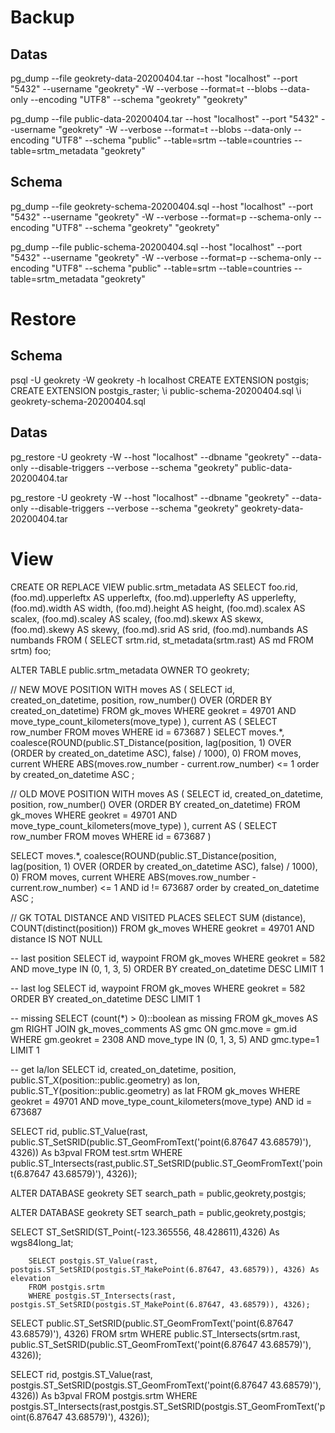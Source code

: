 # Backup

## Datas
pg_dump --file geokrety-data-20200404.tar --host "localhost" --port "5432" --username "geokrety" -W --verbose --format=t --blobs --data-only --encoding "UTF8" --schema "geokrety" "geokrety"

pg_dump --file public-data-20200404.tar --host "localhost" --port "5432" --username "geokrety" -W --verbose --format=t --blobs --data-only --encoding "UTF8" --schema "public" --table=srtm --table=countries --table=srtm_metadata "geokrety"


## Schema
pg_dump --file geokrety-schema-20200404.sql --host "localhost" --port "5432" --username "geokrety" -W --verbose --format=p --schema-only --encoding "UTF8" --schema "geokrety" "geokrety"

pg_dump --file public-schema-20200404.sql --host "localhost" --port "5432" --username "geokrety" -W --verbose --format=p --schema-only --encoding "UTF8" --schema "public" --table=srtm --table=countries --table=srtm_metadata "geokrety"


# Restore

## Schema
psql -U geokrety -W geokrety -h localhost
CREATE EXTENSION postgis;
CREATE EXTENSION postgis_raster;
\i public-schema-20200404.sql
\i geokrety-schema-20200404.sql

## Datas
pg_restore -U geokrety -W --host "localhost" --dbname "geokrety" --data-only --disable-triggers --verbose --schema "geokrety" public-data-20200404.tar

pg_restore -U geokrety -W --host "localhost" --dbname "geokrety" --data-only --disable-triggers --verbose --schema "geokrety" geokrety-data-20200404.tar


# View

CREATE OR REPLACE VIEW public.srtm_metadata
 AS
 SELECT foo.rid,
    (foo.md).upperleftx AS upperleftx,
    (foo.md).upperlefty AS upperlefty,
    (foo.md).width AS width,
    (foo.md).height AS height,
    (foo.md).scalex AS scalex,
    (foo.md).scaley AS scaley,
    (foo.md).skewx AS skewx,
    (foo.md).skewy AS skewy,
    (foo.md).srid AS srid,
    (foo.md).numbands AS numbands
   FROM ( SELECT srtm.rid,
            st_metadata(srtm.rast) AS md
           FROM srtm) foo;

ALTER TABLE public.srtm_metadata
    OWNER TO geokrety;

// NEW MOVE POSITION
WITH moves AS (
  SELECT id, created_on_datetime, position, row_number()  OVER (ORDER BY created_on_datetime)
  FROM gk_moves
  WHERE geokret = 49701
  AND move_type_count_kilometers(move_type)
), current AS (
  SELECT row_number
    FROM moves
    WHERE id = 673687
)
SELECT moves.*,
  coalesce(ROUND(public.ST_Distance(position, lag(position, 1) OVER (ORDER by created_on_datetime ASC), false) / 1000), 0)
FROM moves, current
WHERE ABS(moves.row_number - current.row_number) <= 1
order by created_on_datetime ASC
;


// OLD MOVE POSITION
WITH moves AS (
  SELECT id, created_on_datetime, position, row_number()  OVER (ORDER BY created_on_datetime)
  FROM gk_moves
  WHERE geokret = 49701
  AND move_type_count_kilometers(move_type)
), current AS (
  SELECT row_number
    FROM moves
    WHERE id = 673687
)

SELECT moves.*,
  coalesce(ROUND(public.ST_Distance(position, lag(position, 1) OVER (ORDER by created_on_datetime ASC), false) / 1000), 0)
FROM moves, current
WHERE ABS(moves.row_number - current.row_number) <= 1
AND id != 673687
order by created_on_datetime ASC
;


// GK TOTAL DISTANCE AND VISITED PLACES
SELECT SUM (distance), COUNT(distinct(position))
FROM gk_moves
WHERE geokret = 49701
AND distance IS NOT NULL

-- last position
SELECT id, waypoint
FROM gk_moves
WHERE geokret = 582
AND move_type IN (0, 1, 3, 5)
ORDER BY created_on_datetime DESC
LIMIT 1


-- last log
SELECT id, waypoint
FROM gk_moves
WHERE geokret = 582
ORDER BY created_on_datetime DESC
LIMIT 1

-- missing
SELECT (count(*) > 0)::boolean as missing
FROM gk_moves AS gm
RIGHT JOIN gk_moves_comments AS gmc ON gmc.move = gm.id
WHERE gm.geokret = 2308
AND move_type IN (0, 1, 3, 5)
AND gmc.type=1
LIMIT 1

-- get la/lon
SELECT id, created_on_datetime, position, public.ST_X(position::public.geometry) as lon, public.ST_Y(position::public.geometry) as lat
FROM gk_moves
WHERE geokret = 49701
AND move_type_count_kilometers(move_type)
AND id = 673687


SELECT rid, public.ST_Value(rast, public.ST_SetSRID(public.ST_GeomFromText('point(6.87647 43.68579)'), 4326)) As b3pval
FROM test.srtm
WHERE public.ST_Intersects(rast,public.ST_SetSRID(public.ST_GeomFromText('point(6.87647 43.68579)'), 4326));

ALTER DATABASE geokrety 
SET search_path = public,geokrety,postgis;


ALTER DATABASE geokrety 
SET search_path = public,geokrety,postgis;

SELECT ST_SetSRID(ST_Point(-123.365556, 48.428611),4326) As wgs84long_lat;

		SELECT postgis.ST_Value(rast, postgis.ST_SetSRID(postgis.ST_MakePoint(6.87647, 43.68579)), 4326) As elevation
		FROM postgis.srtm
		WHERE postgis.ST_Intersects(rast, postgis.ST_SetSRID(postgis.ST_MakePoint(6.87647, 43.68579)), 4326);

SELECT public.ST_SetSRID(public.ST_GeomFromText('point(6.87647 43.68579)'), 4326)
FROM srtm
WHERE public.ST_Intersects(srtm.rast, public.ST_SetSRID(public.ST_GeomFromText('point(6.87647 43.68579)'), 4326));

SELECT rid, postgis.ST_Value(rast, postgis.ST_SetSRID(postgis.ST_GeomFromText('point(6.87647 43.68579)'), 4326)) As b3pval
FROM postgis.srtm
WHERE postgis.ST_Intersects(rast,postgis.ST_SetSRID(postgis.ST_GeomFromText('point(6.87647 43.68579)'), 4326));
